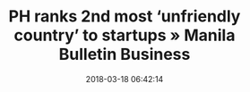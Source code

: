 ---
date: 2018-03-18 06:42:14
link:
  source: pocket
  source_url: https://getpocket.com
  text: PH ranks 2nd most ‘unfriendly country’ to startups » Manila Bulletin Business
  url: https://business.mb.com.ph/2018/03/17/ph-ranks-2nd-most-unfriendly-country-to-startups/
slug: ph-ranks-2nd-most-unfriendly-country-to-startups-manila-bulletin-business
source: pocket
syndicated:
- type: twitter
  url: https://twitter.com/roytang/statuses/975265069020925952/
- type: archive.org
  url: https://web.archive.org/web/20180317180505/https://business.mb.com.ph/2018/03/17/ph-ranks-2nd-most-unfriendly-country-to-startups/
tags:
- broken-link
title: PH ranks 2nd most ‘unfriendly country’ to startups » Manila Bulletin Business
---